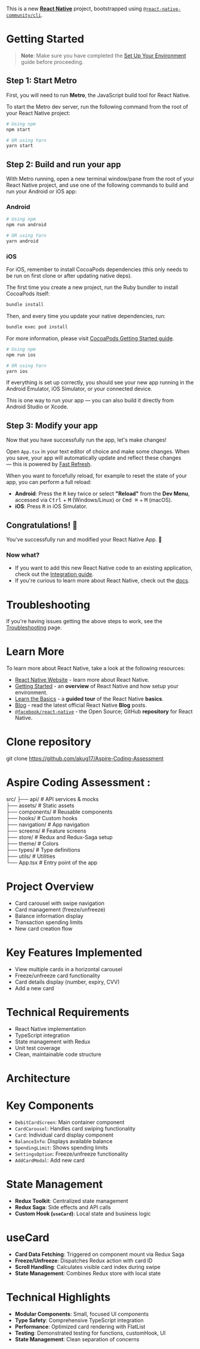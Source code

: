 This is a new [**React Native**](https://reactnative.dev) project, bootstrapped using [`@react-native-community/cli`](https://github.com/react-native-community/cli).

# Getting Started

> **Note**: Make sure you have completed the [Set Up Your Environment](https://reactnative.dev/docs/set-up-your-environment) guide before proceeding.

## Step 1: Start Metro

First, you will need to run **Metro**, the JavaScript build tool for React Native.

To start the Metro dev server, run the following command from the root of your React Native project:

```sh
# Using npm
npm start

# OR using Yarn
yarn start
```

## Step 2: Build and run your app

With Metro running, open a new terminal window/pane from the root of your React Native project, and use one of the following commands to build and run your Android or iOS app:

### Android

```sh
# Using npm
npm run android

# OR using Yarn
yarn android
```

### iOS

For iOS, remember to install CocoaPods dependencies (this only needs to be run on first clone or after updating native deps).

The first time you create a new project, run the Ruby bundler to install CocoaPods itself:

```sh
bundle install
```

Then, and every time you update your native dependencies, run:

```sh
bundle exec pod install
```

For more information, please visit [CocoaPods Getting Started guide](https://guides.cocoapods.org/using/getting-started.html).

```sh
# Using npm
npm run ios

# OR using Yarn
yarn ios
```

If everything is set up correctly, you should see your new app running in the Android Emulator, iOS Simulator, or your connected device.

This is one way to run your app — you can also build it directly from Android Studio or Xcode.

## Step 3: Modify your app

Now that you have successfully run the app, let's make changes!

Open `App.tsx` in your text editor of choice and make some changes. When you save, your app will automatically update and reflect these changes — this is powered by [Fast Refresh](https://reactnative.dev/docs/fast-refresh).

When you want to forcefully reload, for example to reset the state of your app, you can perform a full reload:

- **Android**: Press the <kbd>R</kbd> key twice or select **"Reload"** from the **Dev Menu**, accessed via <kbd>Ctrl</kbd> + <kbd>M</kbd> (Windows/Linux) or <kbd>Cmd ⌘</kbd> + <kbd>M</kbd> (macOS).
- **iOS**: Press <kbd>R</kbd> in iOS Simulator.

## Congratulations! :tada:

You've successfully run and modified your React Native App. :partying_face:

### Now what?

- If you want to add this new React Native code to an existing application, check out the [Integration guide](https://reactnative.dev/docs/integration-with-existing-apps).
- If you're curious to learn more about React Native, check out the [docs](https://reactnative.dev/docs/getting-started).

# Troubleshooting

If you're having issues getting the above steps to work, see the [Troubleshooting](https://reactnative.dev/docs/troubleshooting) page.

# Learn More

To learn more about React Native, take a look at the following resources:

- [React Native Website](https://reactnative.dev) - learn more about React Native.
- [Getting Started](https://reactnative.dev/docs/environment-setup) - an **overview** of React Native and how setup your environment.
- [Learn the Basics](https://reactnative.dev/docs/getting-started) - a **guided tour** of the React Native **basics**.
- [Blog](https://reactnative.dev/blog) - read the latest official React Native **Blog** posts.
- [`@facebook/react-native`](https://github.com/facebook/react-native) - the Open Source; GitHub **repository** for React Native.

# Clone repository

git clone https://github.com/akug17/Aspire-Coding-Assessment

# Aspire Coding Assessment :

src/
├── api/ # API services & mocks<br />
├── assets/ # Static assets<br />
├── components/ # Reusable components<br />
├── hooks/ # Custom hooks<br />
├── navigation/ # App navigation<br />
├── screens/ # Feature screens<br />
├── store/ # Redux and Redux-Saga setup<br />
├── theme/ # Colors<br />
├── types/ # Type definitions<br />
├── utils/ # Utilities<br />
└── App.tsx # Entry point of the app<br />

# Project Overview

- Card carousel with swipe navigation
- Card management (freeze/unfreeze)
- Balance information display
- Transaction spending limits
- New card creation flow

# Key Features Implemented

- View multiple cards in a horizontal carousel
- Freeze/unfreeze card functionality
- Card details display (number, expiry, CVV)
- Add a new card

# Technical Requirements

- React Native implementation
- TypeScript integration
- State management with Redux
- Unit test coverage
- Clean, maintainable code structure

# Architecture

# Key Components

- `DebitCardScreen`: Main container component
- `CardCarousel`: Handles card swiping functionality
- `Card`: Individual card display component
- `BalanceInfo`: Displays available balance
- `SpendingLimit`: Shows spending limits
- `SettingsOption`: Freeze/unfreeze functionality
- `AddCardModal`: Add new card

# State Management

- **Redux Toolkit**: Centralized state management
- **Redux Saga**: Side effects and API calls
- **Custom Hook (`useCard`)**: Local state and business logic

# useCard

- **Card Data Fetching**: Triggered on component mount via Redux Saga
- **Freeze/Unfreeze**: Dispatches Redux action with card ID
- **Scroll Handling**: Calculates visible card index during swipe
- **State Management**: Combines Redux store with local state

# Technical Highlights

- **Modular Components**: Small, focused UI components
- **Type Safety**: Comprehensive TypeScript integration
- **Performance**: Optimized card rendering with FlatList
- **Testing**: Demonstrated testing for functions, customHook, UI
- **State Management**: Clean separation of concerns
